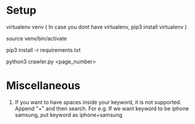 # Setup

virtualenv venv ( In case you dont have virtualenv, pip3 install virtualenv )

source venv/bin/activate

pip3 install -r requirements.txt

python3 crawler.py <keyword> <page_number>

# Miscellaneous

1) If you want to have spaces inside your keyword, it is not supported. Append "+" and then search. 
   For e.g. If we want keyword to be iphone samsung, put keyword as iphone+samsung
